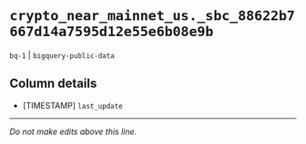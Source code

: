 # `crypto_near_mainnet_us._sbc_88622b7667d14a7595d12e55e6b08e9b`
`bq-1` | `bigquery-public-data`

## Column details
* [TIMESTAMP] `last_update`

-------------------------------------------------------------------------------
*Do not make edits above this line.*
